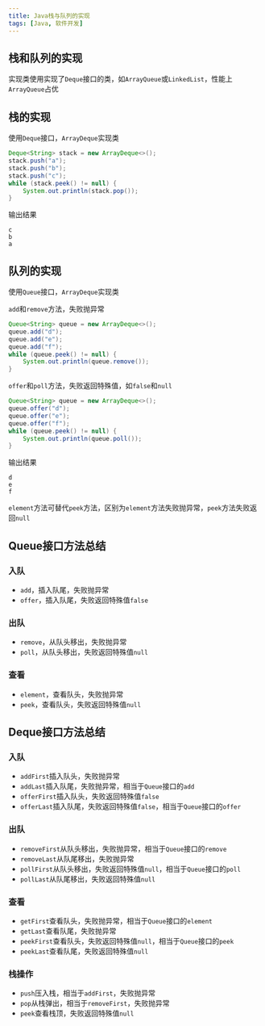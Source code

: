 ```yaml
---
title: Java栈与队列的实现
tags: [Java, 软件开发]
---
```


## 栈和队列的实现

实现类使用实现了`Deque`接口的类，如`ArrayQueue`或`LinkedList`，性能上`ArrayQueue`占优

## 栈的实现

使用`Deque`接口，`ArrayDeque`实现类

```java
Deque<String> stack = new ArrayDeque<>();
stack.push("a");
stack.push("b");
stack.push("c");
while (stack.peek() != null) {
    System.out.println(stack.pop());
}
```

输出结果

```
c
b
a
```

## 队列的实现

使用`Queue`接口，`ArrayDeque`实现类

`add`和`remove`方法，失败抛异常

```java
Queue<String> queue = new ArrayDeque<>();
queue.add("d");
queue.add("e");
queue.add("f");
while (queue.peek() != null) {
    System.out.println(queue.remove());
}
```

`offer`和`poll`方法，失败返回特殊值，如`false`和`null`

```java
Queue<String> queue = new ArrayDeque<>();
queue.offer("d");
queue.offer("e");
queue.offer("f");
while (queue.peek() != null) {
    System.out.println(queue.poll());
}
```

输出结果

```
d
e
f
```

`element`方法可替代`peek`方法，区别为`element`方法失败抛异常，`peek`方法失败返回`null`

## Queue接口方法总结

### 入队

* `add`，插入队尾，失败抛异常
* `offer`，插入队尾，失败返回特殊值`false`

### 出队

* `remove`，从队头移出，失败抛异常
* `poll`，从队头移出，失败返回特殊值`null`

### 查看

* `element`，查看队头，失败抛异常
* `peek`，查看队头，失败返回特殊值`null`

## Deque接口方法总结

### 入队

* `addFirst`插入队头，失败抛异常
* `addLast`插入队尾，失败抛异常，相当于`Queue`接口的`add`
* `offerFirst`插入队头，失败返回特殊值`false`
* `offerLast`插入队尾，失败返回特殊值`false`，相当于`Queue`接口的`offer`

### 出队

* `removeFirst`从队头移出，失败抛异常，相当于`Queue`接口的`remove`
* `removeLast`从队尾移出，失败抛异常
* `pollFirst`从队头移出，失败返回特殊值`null`，相当于`Queue`接口的`poll`
* `pollLast`从队尾移出，失败返回特殊值`null`

### 查看

* `getFirst`查看队头，失败抛异常，相当于`Queue`接口的`element`
* `getLast`查看队尾，失败抛异常
* `peekFirst`查看队头，失败返回特殊值`null`，相当于`Queue`接口的`peek`
* `peekLast`查看队尾，失败返回特殊值`null`

### 栈操作

* `push`压入栈，相当于`addFirst`，失败抛异常
* `pop`从栈弹出，相当于`removeFirst`，失败抛异常
* `peek`查看栈顶，失败返回特殊值`null`

